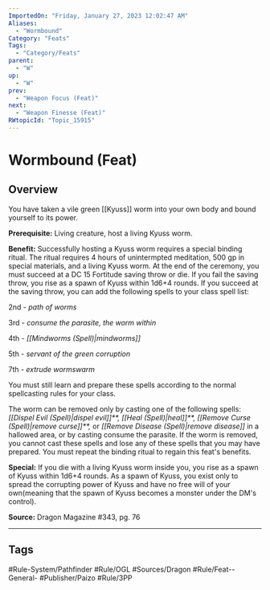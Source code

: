 ```yaml
---
ImportedOn: "Friday, January 27, 2023 12:02:47 AM"
Aliases:
  - "Wormbound"
Category: "Feats"
Tags:
  - "Category/Feats"
parent:
  - "W"
up:
  - "W"
prev:
  - "Weapon Focus (Feat)"
next:
  - "Weapon Finesse (Feat)"
RWtopicId: "Topic_15915"
---
```

# Wormbound (Feat)
## Overview
You have taken a vile green [[Kyuss]] worm into your own body and bound yourself to its power. 

**Prerequisite:** Living creature, host a living Kyuss worm.

**Benefit:** Successfully hosting a Kyuss worm requires a special binding ritual. The ritual requires 4 hours of unintermpted meditation, 500 gp in special materials, and a living Kyuss worm. At the end of the ceremony, you must succeed at a DC 15 Fortitude saving throw or die. If you fail the saving throw, you rise as a spawn of Kyuss within 1d6+4 rounds. If you succeed at the saving throw, you can add the following spells to your class spell list:

2nd - *path of worms*

3rd - *consume the parasite, the worm within*

4th - *[[Mindworms (Spell)|mindworms]]*

5th - *servant of the green corruption*

7th - *extrude wormswarm*

You must still learn and prepare these spells according to the normal spellcasting rules for your class.

The worm can be removed only by casting one of the following spells: *[[Dispel Evil (Spell)|dispel evil]]**,* *[[Heal (Spell)|heal]]**,* *[[Remove Curse (Spell)|remove curse]]**,* or *[[Remove Disease (Spell)|remove disease]]* in a hallowed area, or by casting consume the parasite. If the worm is removed, you cannot cast these spells and lose any of these spells that you may have prepared. You must repeat the binding ritual to regain this feat's benefits.

**Special:** If you die with a living Kyuss worm inside you, you rise as a spawn of Kyuss within 1d6+4 rounds. As a spawn of Kyuss, you exist only to spread the corrupting power of Kyuss and have no free will of your own(meaning that the spawn of Kyuss becomes a monster under the DM's control).

**Source:** Dragon Magazine #343, pg. 76


---
## Tags
#Rule-System/Pathfinder #Rule/OGL #Sources/Dragon #Rule/Feat--General- #Publisher/Paizo #Rule/3PP

